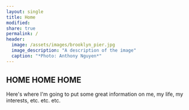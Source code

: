 ```yaml
---
layout: single
title: Home
modified:
share: true
permalink: /
header:
  image: /assets/images/brooklyn_pier.jpg
  image_description: "A description of the image"
  caption: "*Photo: Anthony Nguyen*"
---
```


## HOME HOME HOME

Here's where I'm going to put some great information on me, my life, my interests, etc. etc. etc.